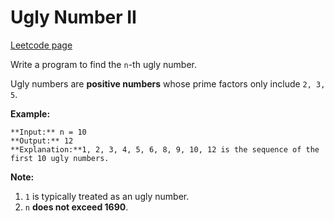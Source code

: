 # Ugly Number II
[Leetcode page](https://leetcode.com/problems/ugly-number-ii/description)

Write a program to find the `n`-th ugly number.

Ugly numbers are **positive numbers** whose prime factors only include `2, 3,
5`.

**Example:**

    
    
    **Input:** n = 10
    **Output:** 12
    **Explanation:**1, 2, 3, 4, 5, 6, 8, 9, 10, 12 is the sequence of the first 10 ugly numbers.

**Note:**  

  1. `1` is typically treated as an ugly number.
  2. `n` **does not exceed 1690**.

